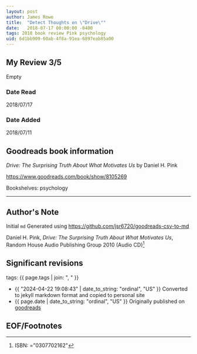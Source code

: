 ```yaml
---
layout: post
author: James Rowe
title:  "Detect Thoughts on \"Drive\""
date:   2018-07-17 00:00:00 -0400
tags: 2018 book review Pink psychology
uid: 6d1bb909-60ab-4f8a-91ea-6897eab85a00
---
```




## My Review 3/5

Empty

### Date Read
2018/07/17

### Date Added
2018/07/11

## Goodreads book information

*Drive: The Surprising Truth About What Motivates Us* by Daniel H. Pink

https://www.goodreads.com/book/show/8105269

Bookshelves: psychology

---

## Author's Note

Initial `md` Generated using https://github.com/jsr6720/goodreads-csv-to-md

Daniel H. Pink, *Drive: The Surprising Truth About What Motivates Us*,  Random House Audio Publishing Group 2010 (Audio CD)[^1]

## Significant revisions

tags: {{ page.tags | join: ", " }} <!-- todo move this somewhere -->

- {{ "2024-04-22 19:08:43" | date_to_string: "ordinal", "US" }} Converted to jekyll markdown format and copied to personal site
- {{ page.date | date_to_string: "ordinal", "US" }} Originally published on [goodreads](https://www.goodreads.com)

## EOF/Footnotes

[^1]: ISBN: ="0307702162"